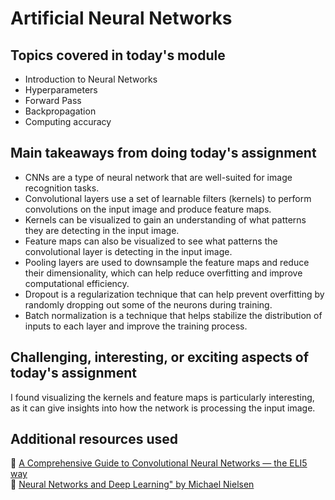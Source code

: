 # Artificial Neural Networks

## Topics covered in today's module
* Introduction to Neural Networks
* Hyperparameters
* Forward Pass
* Backpropagation
* Computing accuracy

## Main takeaways from doing today's assignment
* CNNs are a type of neural network that are well-suited for image recognition tasks.
* Convolutional layers use a set of learnable filters (kernels) to perform convolutions on the input image and produce feature maps.
* Kernels can be visualized to gain an understanding of what patterns they are detecting in the input image.
* Feature maps can also be visualized to see what patterns the convolutional layer is detecting in the input image.
* Pooling layers are used to downsample the feature maps and reduce their dimensionality, which can help reduce overfitting and improve computational efficiency.
* Dropout is a regularization technique that can help prevent overfitting by randomly dropping out some of the neurons during training.
* Batch normalization is a technique that helps stabilize the distribution of inputs to each layer and improve the training process.

## Challenging, interesting, or exciting aspects of today's assignment
I found visualizing the kernels and feature maps is particularly interesting, as it can give insights into how the network is processing the input image.

## Additional resources used 
📌 [A Comprehensive Guide to Convolutional Neural Networks — the ELI5 way](https://towardsdatascience.com/a-comprehensive-guide-to-convolutional-neural-networks-the-eli5-way-3bd2b1164a53)<br>
📌 [Neural Networks and Deep Learning" by Michael Nielsen](http://neuralnetworksanddeeplearning.com/)<br>
